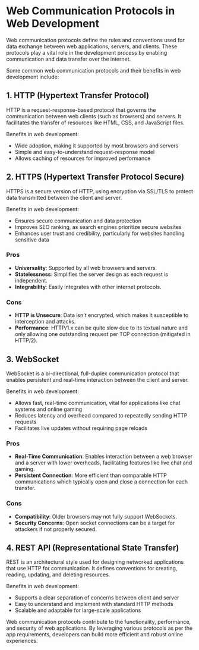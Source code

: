 # Web Communication Protocols in Web Development

Web communication protocols define the rules and conventions used for data exchange between web applications, servers, and clients. These protocols play a vital role in the development process by enabling communication and data transfer over the internet.

Some common web communication protocols and their benefits in web development include:

## 1. HTTP (Hypertext Transfer Protocol)

HTTP is a request-response-based protocol that governs the communication between web clients (such as browsers) and servers. It facilitates the transfer of resources like HTML, CSS, and JavaScript files.

Benefits in web development:

- Wide adoption, making it supported by most browsers and servers
- Simple and easy-to-understand request-response model
- Allows caching of resources for improved performance

## 2. HTTPS (Hypertext Transfer Protocol Secure)

HTTPS is a secure version of HTTP, using encryption via SSL/TLS to protect data transmitted between the client and server.

Benefits in web development:

- Ensures secure communication and data protection
- Improves SEO ranking, as search engines prioritize secure websites
- Enhances user trust and credibility, particularly for websites handling sensitive data

### Pros

- **Universality**: Supported by all web browsers and servers.
- **Statelessness**: Simplifies the server design as each request is independent.
- **Integrability**: Easily integrates with other internet protocols.

### Cons

- **HTTP is Unsecure**: Data isn't encrypted, which makes it susceptible to interception and attacks.
- **Performance**: HTTP/1.x can be quite slow due to its textual nature and only allowing one outstanding request per TCP connection (mitigated in HTTP/2).

## 3. WebSocket

WebSocket is a bi-directional, full-duplex communication protocol that enables persistent and real-time interaction between the client and server.

Benefits in web development:

- Allows fast, real-time communication, vital for applications like chat systems and online gaming
- Reduces latency and overhead compared to repeatedly sending HTTP requests
- Facilitates live updates without requiring page reloads

### Pros

- **Real-Time Communication**: Enables interaction between a web browser and a server with lower overheads, facilitating features like live chat and gaming.
- **Persistent Connection**: More efficient than comparable HTTP communications which typically open and close a connection for each transfer.

### Cons

- **Compatibility**: Older browsers may not fully support WebSockets.
- **Security Concerns**: Open socket connections can be a target for attackers if not properly secured.

## 4. REST API (Representational State Transfer)

REST is an architectural style used for designing networked applications that use HTTP for communication. It defines conventions for creating, reading, updating, and deleting resources.

Benefits in web development:

- Supports a clear separation of concerns between client and server
- Easy to understand and implement with standard HTTP methods
- Scalable and adaptable for large-scale applications

Web communication protocols contribute to the functionality, performance, and security of web applications. By leveraging various protocols as per the app requirements, developers can build more efficient and robust online experiences.
